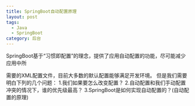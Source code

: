 ```yaml
---
title: SpringBoot自动配置原理
layout: post
tags:
  - Java
  - SpringBoot
category: 后台
---
```

SpringBoot基于“习惯即配置”的理念，提供了应用自动配置的功能，尽可能减少应用中所

需要的XML配置文件，目前大多数的默认配置能够满足开发环境。
但是我们需要明白下列的几个问题：
1.我们如果要怎么改变配置？
2.自动配置和我们手动配置冲突的情况下，谁的优先级最高？
3.SpringBoot是如何实现自动配置的？(自动配置的原理)

